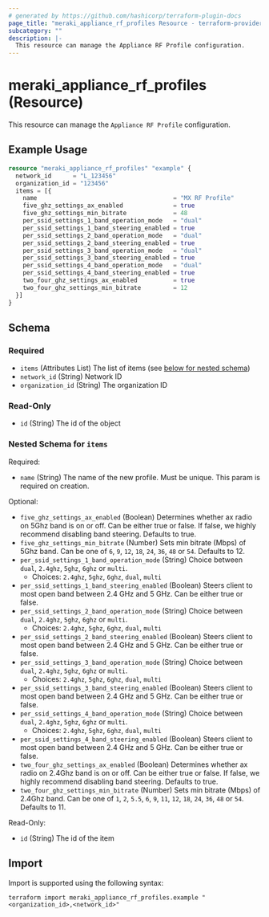```yaml
---
# generated by https://github.com/hashicorp/terraform-plugin-docs
page_title: "meraki_appliance_rf_profiles Resource - terraform-provider-meraki"
subcategory: ""
description: |-
  This resource can manage the Appliance RF Profile configuration.
---
```


# meraki_appliance_rf_profiles (Resource)

This resource can manage the `Appliance RF Profile` configuration.

## Example Usage

```terraform
resource "meraki_appliance_rf_profiles" "example" {
  network_id      = "L_123456"
  organization_id = "123456"
  items = [{
    name                                      = "MX RF Profile"
    five_ghz_settings_ax_enabled              = true
    five_ghz_settings_min_bitrate             = 48
    per_ssid_settings_1_band_operation_mode   = "dual"
    per_ssid_settings_1_band_steering_enabled = true
    per_ssid_settings_2_band_operation_mode   = "dual"
    per_ssid_settings_2_band_steering_enabled = true
    per_ssid_settings_3_band_operation_mode   = "dual"
    per_ssid_settings_3_band_steering_enabled = true
    per_ssid_settings_4_band_operation_mode   = "dual"
    per_ssid_settings_4_band_steering_enabled = true
    two_four_ghz_settings_ax_enabled          = true
    two_four_ghz_settings_min_bitrate         = 12
  }]
}
```

<!-- schema generated by tfplugindocs -->
## Schema

### Required

- `items` (Attributes List) The list of items (see [below for nested schema](#nestedatt--items))
- `network_id` (String) Network ID
- `organization_id` (String) The organization ID

### Read-Only

- `id` (String) The id of the object

<a id="nestedatt--items"></a>
### Nested Schema for `items`

Required:

- `name` (String) The name of the new profile. Must be unique. This param is required on creation.

Optional:

- `five_ghz_settings_ax_enabled` (Boolean) Determines whether ax radio on 5Ghz band is on or off. Can be either true or false. If false, we highly recommend disabling band steering. Defaults to true.
- `five_ghz_settings_min_bitrate` (Number) Sets min bitrate (Mbps) of 5Ghz band. Can be one of `6`, `9`, `12`, `18`, `24`, `36`, `48` or `54`. Defaults to 12.
- `per_ssid_settings_1_band_operation_mode` (String) Choice between `dual`, `2.4ghz`, `5ghz`, `6ghz` or `multi`.
  - Choices: `2.4ghz`, `5ghz`, `6ghz`, `dual`, `multi`
- `per_ssid_settings_1_band_steering_enabled` (Boolean) Steers client to most open band between 2.4 GHz and 5 GHz. Can be either true or false.
- `per_ssid_settings_2_band_operation_mode` (String) Choice between `dual`, `2.4ghz`, `5ghz`, `6ghz` or `multi`.
  - Choices: `2.4ghz`, `5ghz`, `6ghz`, `dual`, `multi`
- `per_ssid_settings_2_band_steering_enabled` (Boolean) Steers client to most open band between 2.4 GHz and 5 GHz. Can be either true or false.
- `per_ssid_settings_3_band_operation_mode` (String) Choice between `dual`, `2.4ghz`, `5ghz`, `6ghz` or `multi`.
  - Choices: `2.4ghz`, `5ghz`, `6ghz`, `dual`, `multi`
- `per_ssid_settings_3_band_steering_enabled` (Boolean) Steers client to most open band between 2.4 GHz and 5 GHz. Can be either true or false.
- `per_ssid_settings_4_band_operation_mode` (String) Choice between `dual`, `2.4ghz`, `5ghz`, `6ghz` or `multi`.
  - Choices: `2.4ghz`, `5ghz`, `6ghz`, `dual`, `multi`
- `per_ssid_settings_4_band_steering_enabled` (Boolean) Steers client to most open band between 2.4 GHz and 5 GHz. Can be either true or false.
- `two_four_ghz_settings_ax_enabled` (Boolean) Determines whether ax radio on 2.4Ghz band is on or off. Can be either true or false. If false, we highly recommend disabling band steering. Defaults to true.
- `two_four_ghz_settings_min_bitrate` (Number) Sets min bitrate (Mbps) of 2.4Ghz band. Can be one of `1`, `2`, `5.5`, `6`, `9`, `11`, `12`, `18`, `24`, `36`, `48` or `54`. Defaults to 11.

Read-Only:

- `id` (String) The id of the item

## Import

Import is supported using the following syntax:

```shell
terraform import meraki_appliance_rf_profiles.example "<organization_id>,<network_id>"
```

